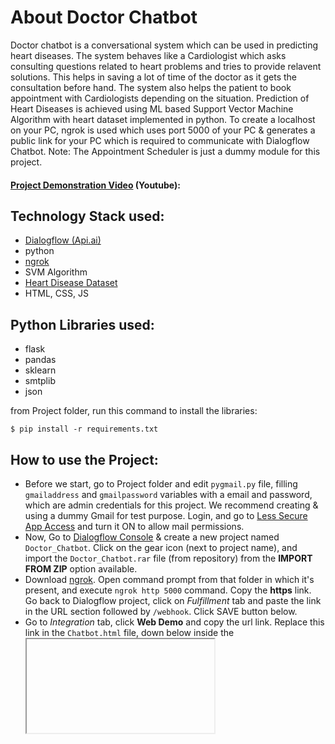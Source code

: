 About Doctor Chatbot
===
Doctor chatbot is a conversational system which can be used in predicting heart diseases. The system behaves like a Cardiologist which asks consulting questions related to heart problems and tries to provide relavent solutions. This helps in saving a lot of time of the doctor as it gets the consultation before hand. The system also helps the patient to book appointment with Cardiologists depending on the situation.
Prediction of Heart Diseases is achieved using ML based Support Vector Machine Algorithm with heart dataset implemented in python. To create a localhost on your PC, ngrok is used which uses port 5000 of your PC & generates a public link for your PC which is required to communicate with Dialogflow Chatbot. 
Note: The Appointment Scheduler is just a dummy module for this project.

#### [Project Demonstration Video](https://youtu.be/p3QAyCCfmLI/) (Youtube):

Technology Stack used:
---
* [Dialogflow (Api.ai)](https://dialogflow.com/)
* python
* [ngrok](https://ngrok.com/)
* SVM Algorithm
* [Heart Disease Dataset](https://www.kaggle.com/ronitf/heart-disease-uci/)
* HTML, CSS, JS

Python Libraries used:
---
* flask
* pandas
* sklearn
* smtplib
* json

from Project folder, run this command to install the libraries:
```
$ pip install -r requirements.txt
```

How to use the Project:
---
* Before we start, go to Project folder and edit `pygmail.py` file, filling `gmailaddress` and `gmailpassword` variables with a email and password, which are admin credentials for this project. We recommend creating & using a dummy Gmail for test purpose. Login, and go to [Less Secure App Access](https://myaccount.google.com/lesssecureapps) and turn it ON to allow mail permissions.
* Now, Go to [Dialogflow Console](https://dialogflow.cloud.google.com/#/login/) & create a new project named `Doctor_Chatbot`. Click on the gear icon (next to project name), and import the `Doctor_Chatbot.rar` file (from repository) from the **IMPORT FROM ZIP** option available. 
* Download [ngrok](https://ngrok.com/download/). Open command prompt from that folder in which it's present, and execute `ngrok http 5000` command. Copy the **https** link. Go back to Dialogflow project, click on *Fulfillment* tab and paste the link in the URL section followed by `/webhook`. Click SAVE button below.
* Go to *Integration* tab, click **Web Demo** and copy the url link. Replace this link in the `Chatbot.html` file, down below inside the <iframe> where the src url is present.
* Next, run `connection.py` file from the Project folder (repository). Open a browser, and enter `localhost:5000` or `127.0.0.1:5000` to execute the interface.
* Watch the [Project video](https://youtu.be/p3QAyCCfmLI/) to check its working.

### Project Screenshot
![Screenshot 1](https://user-images.githubusercontent.com/66524582/83961537-b524ff80-a8b1-11ea-86d3-bf5a58401795.png)
